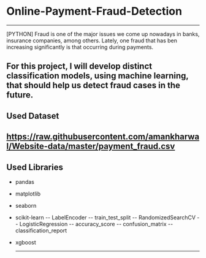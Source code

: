 # Online-Payment-Fraud-Detection
-----------------------------------------------------------------------------------------------------------------------------------
[PYTHON] Fraud is one of the major issues we come up nowadays in banks, insurance companies, among others. Lately, one fraud that has ben increasing significantly is that occurring during payments.

For this project, I will develop distinct classification models, using machine learning, that should help us detect fraud cases in the future.
-----------------------------------------------------------------------------------------------------------------------------------
## Used Dataset
https://raw.githubusercontent.com/amankharwal/Website-data/master/payment_fraud.csv
-----------------------------------------------------------------------------------------------------------------------------------
## Used Libraries

- pandas
- matplotlib
- seaborn
- scikit-learn
  -- LabelEncoder
  -- train_test_split
  -- RandomizedSearchCV
  -- LogisticRegression
  -- accuracy_score
  -- confusion_matrix
  -- classification_report
- xgboost

  -----------------------------------------------------------------------------------------------------------------------------------

